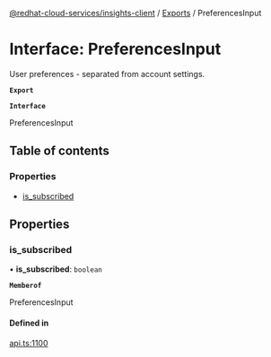 [@redhat-cloud-services/insights-client](../README.md) / [Exports](../modules.md) / PreferencesInput

# Interface: PreferencesInput

User preferences - separated from account settings.

**`Export`**

**`Interface`**

PreferencesInput

## Table of contents

### Properties

- [is\_subscribed](PreferencesInput.md#is_subscribed)

## Properties

### is\_subscribed

• **is\_subscribed**: `boolean`

**`Memberof`**

PreferencesInput

#### Defined in

[api.ts:1100](https://github.com/RedHatInsights/javascript-clients/blob/master/packages/insights/api.ts#L1100)
